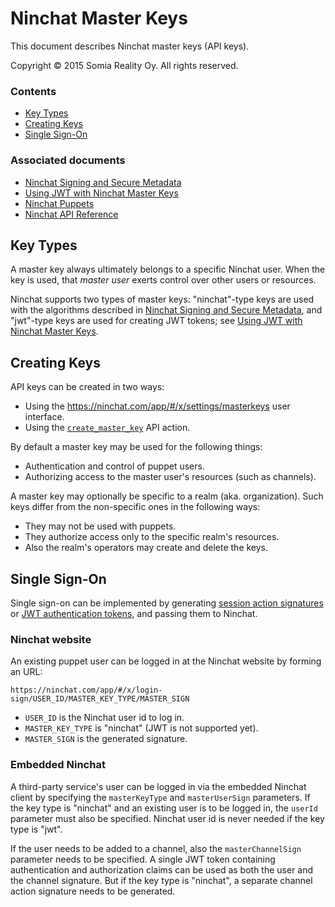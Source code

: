 Ninchat Master Keys
===================

This document describes Ninchat master keys (API keys).

Copyright &copy; 2015 Somia Reality Oy.  All rights reserved.


### Contents

- [Key Types](#key-types)
- [Creating Keys](#creating-keys)
- [Single Sign-On](#single-sign-on)


### Associated documents

- [Ninchat Signing and Secure Metadata](master/ninchat.md)
- [Using JWT with Ninchat Master Keys](master/jwt.md)
- [Ninchat Puppets](puppet.md)
- [Ninchat API Reference](api.md)


Key Types
---------

A master key always ultimately belongs to a specific Ninchat user.  When the
key is used, that *master user* exerts control over other users or resources.

Ninchat supports two types of master keys: "ninchat"-type keys are used with
the algorithms described in
[Ninchat Signing and Secure Metadata](master/ninchat.md), and "jwt"-type keys
are used for creating JWT tokens; see
[Using JWT with Ninchat Master Keys](master/jwt.md).


Creating Keys
-------------

API keys can be created in two ways:

- Using the https://ninchat.com/app/#/x/settings/masterkeys user interface.
- Using the [`create_master_key`](api.md#create_master_key) API action.

By default a master key may be used for the following things:

- Authentication and control of puppet users.
- Authorizing access to the master user's resources (such as channels).

A master key may optionally be specific to a realm (aka. organization).  Such
keys differ from the non-specific ones in the following ways:

- They may not be used with puppets.
- They authorize access only to the specific realm's resources.
- Also the realm's operators may create and delete the keys.


Single Sign-On
--------------

Single sign-on can be implemented by generating
[session action signatures](master/ninchat.md#action-signatures) or
[JWT authentication tokens](master/jwt.md#authentication), and passing them to
Ninchat.


### Ninchat website

An existing puppet user can be logged in at the Ninchat website by forming an
URL:

	https://ninchat.com/app/#/x/login-sign/USER_ID/MASTER_KEY_TYPE/MASTER_SIGN

- `USER_ID` is the Ninchat user id to log in.
- `MASTER_KEY_TYPE` is "ninchat" (JWT is not supported yet).
- `MASTER_SIGN` is the generated signature.


### Embedded Ninchat

A third-party service's user can be logged in via the embedded Ninchat client
by specifying the `masterKeyType` and `masterUserSign` parameters.  If the key
type is "ninchat" and an existing user is to be logged in, the `userId`
parameter must also be specified.  Ninchat user id is never needed if the key
type is "jwt".

If the user needs to be added to a channel, also the `masterChannelSign`
parameter needs to be specified.  A single JWT token containing authentication
and authorization claims can be used as both the user and the channel
signature.  But if the key type is "ninchat", a separate channel action
signature needs to be generated.

